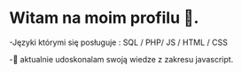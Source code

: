 <h1><b>Witam na moim profilu 🙌.</b></h1>

-Języki którymi się posługuje : SQL / PHP/ JS / HTML / CSS

-🔭 aktualnie udoskonalam swoją wiedze z zakresu javascript.












